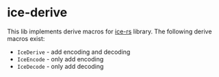 # ice-derive #

This lib implements derive macros for [ice-rs](https://crates.io/crates/ice-rs) library. The following derive macros exist:
- `IceDerive` - add encoding and decoding
- `IceEncode` - only add encoding
- `IceDecode` - only add decoding
